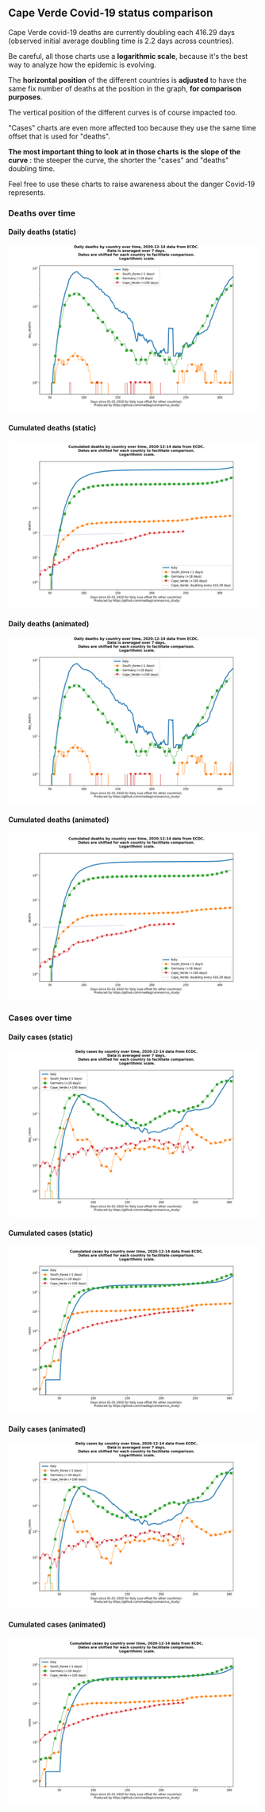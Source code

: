 ## Cape Verde Covid-19 status comparison 

Cape Verde covid-19 deaths are currently doubling each 416.29 days (observed initial average doubling time is 2.2 days across countries).



Be careful, all those charts use a **logarithmic scale**, because it's the best way to analyze how the epidemic is evolving.
 
The **horizontal position** of the different countries is **adjusted** to have the same fix number of deaths at the position in the graph, **for comparison purposes**.

The vertical position of the different curves is of course impacted too.

"Cases" charts are even more affected too because they use the same time offset that is used for "deaths".

**The most important thing to look at in those charts is the slope of the curve** : the steeper the curve, the shorter the "cases" and "deaths" doubling time.

Feel free to use these charts to raise awareness about the danger Covid-19 represents. 


 
### Deaths over time
 
#### Daily deaths (static)
![Cape Verde covid-19 daily deaths static chart](https://raw.githubusercontent.com/madlag/coronavirus_study/master/notebooks/graphs/2020-12-14/countries/Cape_Verde/2020-12-14_Cape_Verde_day_deaths.png "Cape Verde covid-19 day_deaths static chart")   
 
#### Cumulated deaths (static)
![Cape Verde covid-19 cumulated deaths static chart](https://raw.githubusercontent.com/madlag/coronavirus_study/master/notebooks/graphs/2020-12-14/countries/Cape_Verde/2020-12-14_Cape_Verde_deaths.png "Cape Verde covid-19 deaths static chart")   
 
#### Daily deaths (animated)
![Cape Verde covid-19 daily deaths animated chart](https://raw.githubusercontent.com/madlag/coronavirus_study/master/notebooks/graphs/2020-12-14/countries/Cape_Verde/2020-12-14_Cape_Verde_day_deaths.gif "Cape Verde covid-19 day_deaths animated chart")   
 
#### Cumulated deaths (animated)
![Cape Verde covid-19 cumulated deaths animated chart](https://raw.githubusercontent.com/madlag/coronavirus_study/master/notebooks/graphs/2020-12-14/countries/Cape_Verde/2020-12-14_Cape_Verde_deaths.gif "Cape Verde covid-19 deaths animated chart")   

 
### Cases over time
 
#### Daily cases (static)
![Cape Verde covid-19 daily cases static chart](https://raw.githubusercontent.com/madlag/coronavirus_study/master/notebooks/graphs/2020-12-14/countries/Cape_Verde/2020-12-14_Cape_Verde_day_cases.png "Cape Verde covid-19 day_cases static chart")   
 
#### Cumulated cases (static)
![Cape Verde covid-19 cumulated cases static chart](https://raw.githubusercontent.com/madlag/coronavirus_study/master/notebooks/graphs/2020-12-14/countries/Cape_Verde/2020-12-14_Cape_Verde_cases.png "Cape Verde covid-19 cases static chart")   
 
#### Daily cases (animated)
![Cape Verde covid-19 daily cases animated chart](https://raw.githubusercontent.com/madlag/coronavirus_study/master/notebooks/graphs/2020-12-14/countries/Cape_Verde/2020-12-14_Cape_Verde_day_cases.gif "Cape Verde covid-19 day_cases animated chart")   
 
#### Cumulated cases (animated)
![Cape Verde covid-19 cumulated cases animated chart](https://raw.githubusercontent.com/madlag/coronavirus_study/master/notebooks/graphs/2020-12-14/countries/Cape_Verde/2020-12-14_Cape_Verde_cases.gif "Cape Verde covid-19 cases animated chart")   

